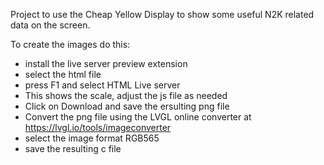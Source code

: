 Project to use the Cheap Yellow Display to show some useful N2K related data on the screen.

To create the images do this:
- install the live server preview extension
- select the html file
- press F1 and select HTML Live server
- This shows the scale, adjust the js file as needed
- Click on Download and save the ersulting png file
- Convert the png file using the LVGL online converter at https://lvgl.io/tools/imageconverter
- select the image format RGB565
- save the resulting c file
